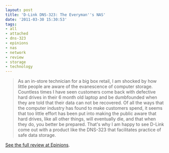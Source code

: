 ```yaml
---
layout: post
title: 'D-Link DNS-323: The Everyman''s NAS'
date: '2011-03-30 15:30:53'
tags:
- all
- attached
- dns-323
- epinions
- nas
- network
- review
- storage
- technology
---
```


<blockquote>As an in-store technician for a big box retail, I am shocked by how little people are aware of the evanescence of computer storage. Countless times I have seen customers come back with defective hard drives in their 6 month old laptop and be dumbfounded when they are told that their data can not be recovered. Of all the ways that the computer industry has found to make customers spend, it seems that too little effort has been put into making the public aware that hard drives, like all other things, will eventually die, and that when they do, you better be prepared. That's why I am happy to see D-Link come out with a product like the DNS-323 that facilitates practice of safe data storage. 
</blockquote>

<a href="http://www0.epinions.com/review/D_link_Network_Attached_Storage_2_bay_Enclosure_897665002322/content_545701269124">See the full review at Epinions</a>.